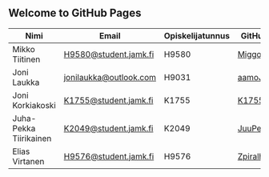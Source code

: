 ## Welcome to GitHub Pages

Nimi | Email | Opiskelijatunnus | GitHub | LinkedIn | Kuva
------------ | ------------- | ------------- | ------------- | ------------- | -------------
Mikko Tiitinen | H9580@student.jamk.fi | H9580 | [Miggooo](https://github.com/Miggooo) | [Mikko Tiitinen](https://www.linkedin.com/in/mikkotiitinen/) | -
Joni Laukka | jonilaukka@outlook.com | H9031 | [aamoJL](https://github.com/aamoJL) | [Joni Laukka](www.linkedin.com/in/jonilaukka) | -
Joni Korkiakoski | K1755@student.jamk.fi | K1755 | [K1755](https://github.com/K1755) | - | -
Juha-Pekka Tiirikainen | K2049@student.jamk.fi | K2049 | [JuuPee](https://github.com/JuuPee) | - | -
Elias Virtanen | H9576@student.jamk.fi | H9576 | [Zpiralh](https://github.com/Zpiralh) | - | -
